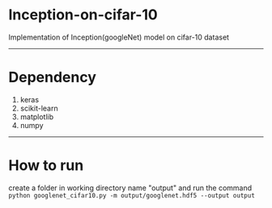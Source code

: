 # Inception-on-cifar-10
Implementation of Inception(googleNet) model on cifar-10 dataset

---
# Dependency
1. keras
2. scikit-learn
3. matplotlib
4. numpy

---
# How to run
create a folder in working directory name "output" and run the command
`python googlenet_cifar10.py -m output/googlenet.hdf5 --output output`
